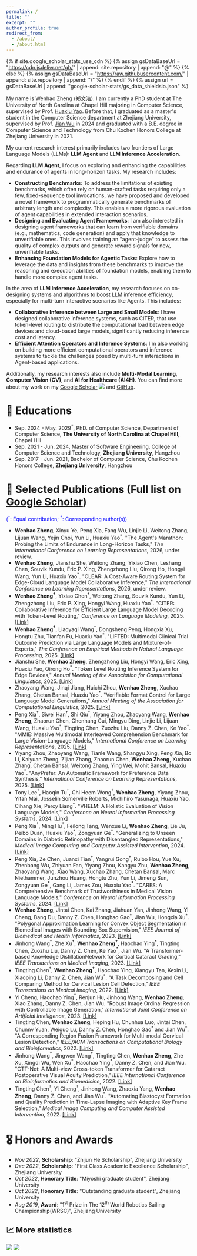 ```yaml
---
permalink: /
title: ""
excerpt: ""
author_profile: true
redirect_from: 
  - /about/
  - /about.html
---
```


{% if site.google_scholar_stats_use_cdn %}
{% assign gsDataBaseUrl = "https://cdn.jsdelivr.net/gh/" | append: site.repository | append: "@" %}
{% else %}
{% assign gsDataBaseUrl = "https://raw.githubusercontent.com/" | append: site.repository | append: "/" %}
{% endif %}
{% assign url = gsDataBaseUrl | append: "google-scholar-stats/gs_data_shieldsio.json" %}

<span class='anchor' id='about-me'></span>

My name is Wenhao Zheng (郑文浩). I am currently a PhD student at The University of North Carolina at Chapel Hill majoring in Computer Science, supervised by Prof. [Huaxiu Yao](https://www.huaxiuyao.io/). Before that, I graduated as a master's student in the Computer Science department at Zhejiang University, supervised by Prof. [Jian Wu](https://person.zju.edu.cn/0004274) in 2024 and graduated with a B.E. degree in Computer Science and Technology from Chu Kochen Honors College at Zhejiang University in 2021.

My current research interest primarily includes two frontiers of Large Language Models (LLMs): **LLM Agent** and **LLM Inference Acceleration**.

Regarding **LLM Agent**, I focus on exploring and enhancing the capabilities and endurance of agents in long-horizon tasks. My research includes:
* **Constructing Benchmarks**: To address the limitations of existing benchmarks, which often rely on human-crafted tasks requiring only a few, fixed-sequence tool invocations, we have proposed and developed a novel framework to programmatically generate benchmarks of arbitrary length and complexity. This enables a more rigorous evaluation of agent capabilities in extended interaction scenarios.
* **Designing and Evaluating Agent Frameworks**: I am also interested in designing agent frameworks that can learn from verifiable domains (e.g., mathematics, code generation) and apply that knowledge to unverifiable ones. This involves training an "agent-judge" to assess the quality of complex outputs and generate reward signals for new, unverifiable tasks.
* **Enhancing Foundation Models for Agentic Tasks**: Explore how to leverage the data and insights from these benchmarks to improve the reasoning and execution abilities of foundation models, enabling them to handle more complex agent tasks.

In the area of **LLM Inference Acceleration**, my research focuses on co-designing systems and algorithms to boost LLM inference efficiency, especially for multi-turn interactive scenarios like Agents. This includes:
* **Collaborative Inference between Large and Small Models**: I have designed collaborative inference systems, such as CITER, that use token-level routing to distribute the computational load between edge devices and cloud-based large models, significantly reducing inference cost and latency.
* **Efficient Attention Operators and Inference Systems**: I'm also working on building more efficient computational operators and inference systems to tackle the challenges posed by multi-turn interactions in Agent-based applications.

Additionally, my research interests also include **Multi-Modal Learning**, **Computer Vision (CV)**, and **AI for Healthcare (AI4H)**. You can find more about my work on my [Google Scholar](https://scholar.google.com/citations?user=dR1J_4EAAAAJ) <a href='https://scholar.google.com/citations?user=dR1J_4EAAAAJ'><img src="https://img.shields.io/endpoint?url={{ url | url_encode }}&logo=Google%20Scholar&labelColor=f6f6f6&color=9cf&style=flat&label=citations"></a> and [GitHub](https://github.com/shenmishajing).

<!-- My current research interest primarily includes **<span style="color:#73E87A">Computer Vision (CV)</span>**, **<span style="color:#76AFE5">Natural Language Processing (NLP)</span>** based on LLMs and **<span style="color:#76E5D2">Multi-Modal Learning (MML)</span>** involving Vision and Language modalities, especially for **<span style="color:#E57694">Healthcare (AI4H)</span>**. Specifically, I have published several papers <a href='https://scholar.google.com/citations?user=dR1J_4EAAAAJ'><img src="https://img.shields.io/endpoint?url={{ url | url_encode }}&logo=Google%20Scholar&labelColor=f6f6f6&color=9cf&style=flat&label=citations"></a> on the following topics:

- Tabular data prediction and text classification based on LLM[**<span style="color:#76AFE5">NLP</span>**].
- Weakly-supervised instance segmentation on medical images[**<span style="color:#73E87A">CV</span>**, **<span style="color:#E57694">AI4H</span>**].
- Object detection with multiple modalities for healthcare[**<span style="color:#73E87A">CV</span>**, **<span style="color:#76E5D2">MML</span>**, **<span style="color:#E57694">AI4H</span>**].
- Image classification with ordinal regression and generation for healthcare[**<span style="color:#73E87A">CV</span>**, **<span style="color:#E57694">AI4H</span>**].

In addition, I am also interested in the following topics:

- High-performance AI systems, including AI chips, operators in AI framework and performance optimization in distributed training.
- Reinforcement learning, especially for the application in LLM and games, such as StarCraft II.
- Physics, physical simulation and physics-guided learning.
- Any interesting technical topics in computer science, physics and finance I am not familiar with now.

In my spare time, I also enjoy writing some helpful and interesting tools for research and daily life. You can find them on my [GitHub](https://github.com/shenmishajing). -->

<!-- # 🔥 News

- *2024.02*: 🎉 One [paper](https://arxiv.org/abs/2402.06512) was released on arXiv. 
- *2023.12*: 🎉 One [paper](https://ieeexplore.ieee.org/document/10354298) was accepted by JBHI. 
- *2023.10*: 🎉 One [paper](https://ieeexplore.ieee.org/document/10294274) was accepted by TMI. 
- *2023.01*: 🔥 A helpful [library](https://github.com/shenmishajing/lightning_template) with a collection of tools wrapped on [pytorch-lightning](https://github.com/Lightning-AI/pytorch-lightning) was released. 
- *2022.05*: 🎉 One [paper](https://ieeexplore.ieee.org/document/9784879) was accepted by TCBB. 
- *2022.03*: 🎉 One [paper](https://ieeexplore.ieee.org/document/9744114) was accepted by TMI.  -->

# 📖 Educations

<!-- AUTO_EDUCATION_START -->
- Sep. 2024 - May. 2029$^*$, PhD. of Computer Science, Department of Computer Science, **The University of North Carolina at Chapel Hill**, Chapel Hill
- Sep. 2021 - Jun. 2024, Master of Software Engineering, College of Computer Science and Technology, **Zhejiang University**, Hangzhou
- Sep. 2017 - Jun. 2021, Bachelor of Computer Science, Chu Kochen Honors College, **Zhejiang University**, Hangzhou
<!-- AUTO_EDUCATION_END -->

# 📝 Selected Publications (Full list on [Google Scholar](https://scholar.google.com/citations?user=dR1J_4EAAAAJ))

<span style="color:blue">($^\dagger$: Equal contribution; $^*$: Corresponding author(s))</span>

<!-- AUTO_PUBLICATIONS_START -->
- **Wenhao Zheng**, Xinyu Ye, Peng Xia, Fang Wu, Linjie Li, Weitong Zhang, Lijuan Wang, Yejin Choi, Yun Li, Huaxiu Yao$^*$. "The Agent's Marathon: Probing the Limits of Endurance in Long-Horizon Tasks," _The International Conference on Learning Representations_, 2026, under review.
- **Wenhao Zheng**, Jianshu She, Weitong Zhang, Yixiao Chen, Leshang Chen, Souvik Kundu, Eric P. Xing, Zhengzhong Liu, Qirong Ho, Hongyi Wang, Yun Li, Huaxiu Yao$^*$. "CLEAR: A Cost-Aware Routing System for Edge-Cloud Language Model Collaborative Inference," _The International Conference on Learning Representations_, 2026, under review.
- **Wenhao Zheng$^\dagger$**, Yixiao Chen$^\dagger$, Weitong Zhang, Souvik Kundu, Yun Li, Zhengzhong Liu, Eric P. Xing, Hongyi Wang, Huaxiu Yao$^*$. "CITER: Collaborative Inference for Efficient Large Language Model Decoding with Token-Level Routing," _Conference on Language Modeling_, 2025. [[Link]](https://openreview.net/forum?id=nqX9UYW9Af)
- **Wenhao Zheng$^\dagger$**, Liaoyaqi Wang$^\dagger$, Dongsheng Peng, Hongxia Xu, Hongtu Zhu, Tianfan Fu, Huaxiu Yao$^*$. "LIFTED: Multimodal Clinical Trial Outcome Prediction via Large Language Models and Mixture-of-Experts," _The Conference on Empirical Methods in Natural Language Processing_, 2025. [[Link]](https://openreview.net/forum?id=HS4XgL5JyP)
- Jianshu She, **Wenhao Zheng**, Zhengzhong Liu, Hongyi Wang, Eric Xing, Huaxiu Yao, Qirong Ho$^*$. "Token Level Routing Inference System for Edge Devices," _Annual Meeting of the Association for Computational Linguistics_, 2025. [[Link]](https://aclanthology.org/2025.acl-demo.16/)
- Zhaoyang Wang, Jinqi Jiang, Huichi Zhou, **Wenhao Zheng**, Xuchao Zhang, Chetan Bansal, Huaxiu Yao$^*$. "Verifiable Format Control for Large Language Model Generations," _Annual Meeting of the Association for Computational Linguistics_, 2025. [[Link]](https://aclanthology.org/2025.findings-naacl.194/)
- Peng Xia$^\dagger$, Siwei Han$^\dagger$, Shi Qiu$^\dagger$, Yiyang Zhou, Zhaoyang Wang, **Wenhao Zheng**, Zhaorun Chen, Chenhang Cui, Mingyu Ding, Linjie Li, Lijuan Wang, Huaxiu Yao$^*$, Tingting Chen, Zuozhu Liu, Danny Z. Chen, Ke Yao$^*$. "MMIE: Massive Multimodal Interleaved Comprehension Benchmark for Large Vision-Language Models," _International Conference on Learning Representations_, 2025. [[Link]](https://openreview.net/forum?id=HnhNRrLPwm)
- Yiyang Zhou, Zhaoyang Wang, Tianle Wang, Shangyu Xing, Peng Xia, Bo Li, Kaiyuan Zheng, Zijian Zhang, Zhaorun Chen, **Wenhao Zheng**, Xuchao Zhang, Chetan Bansal, Weitong Zhang, Ying Wei, Mohit Bansal, Huaxiu Yao$^*$. "AnyPrefer: An Automatic Framework for Preference Data Synthesis," _International Conference on Learning Representations_, 2025. [[Link]](https://openreview.net/forum?id=WpZyPk79Fu)
- Tony Lee$^\dagger$, Haoqin Tu$^\dagger$, Chi Heem Wong$^\dagger$, **Wenhao Zheng**, Yiyang Zhou, Yifan Mai, Josselin Somerville Roberts, Michihiro Yasunaga, Huaxiu Yao, Cihang Xie, Percy Liang$^*$. "VHELM: A Holistic Evaluation of Vision Language Models," _Conference on Neural Information Processing Systems_, 2024. [[Link]](https://crfm.stanford.edu/helm/vhelm/latest/)
- Peng Xia$^\dagger$, Ming Hu$^\dagger$, Feilong Tang, Wenxue Li, **Wenhao Zheng**, Lie Ju, Peibo Duan, Huaxiu Yao$^*$, Zongyuan Ge$^*$. "Generalizing to Unseen Domains in Diabetic Retinopathy with Disentangled Representations," _Medical Image Computing and Computer Assisted Intervention_, 2024. [[Link]](https://link.springer.com/chapter/10.1007/978-3-031-72117-5_40)
- Peng Xia, Ze Chen, Juanxi Tian$^\dagger$, Yangrui Gong$^\dagger$, Ruibo Hou, Yue Xu, Zhenbang Wu, Zhiyuan Fan, Yiyang Zhou, Kangyu Zhu, **Wenhao Zheng**, Zhaoyang Wang, Xiao Wang, Xuchao Zhang, Chetan Bansal, Marc Niethammer, Junzhou Huang, Hongtu Zhu, Yun Li, Jimeng Sun, Zongyuan Ge$^*$, Gang Li, James Zou, Huaxiu Yao$^*$. "CARES: A Comprehensive Benchmark of Trustworthiness in Medical Vision Language Models," _Conference on Neural Information Processing Systems_, 2024. [[Link]](https://proceedings.neurips.cc/paper_files/paper/2024/file/fde7f40f8ced5735006810534dc66b33-Paper-Datasets_and_Benchmarks_Track.pdf)
- **Wenhao Zheng**, Jintai Chen, Kai Zhang, Jiahuan Yan, Jinhong Wang, Yi Cheng, Bang Du, Danny Z. Chen, Honghao Gao$^*$, Jian Wu, Hongxia Xu$^*$. "Polygonal Approximation Learning for Convex Object Segmentation in Biomedical Images with Bounding Box Supervision," _IEEE Journal of Biomedical and Health Informatics_, 2023. [[Link]](https://ieeexplore.ieee.org/document/10354298)
- Jinhong Wang$^\dagger$, Zhe Xu$^\dagger$, **Wenhao Zheng$^\dagger$**, Haochao Ying$^*$, Tingting Chen, Zuozhu Liu, Danny Z. Chen, Ke Yao$^*$, Jian Wu. "A Transformer-based Knowledge DistillationNetwork for Cortical Cataract Grading," _IEEE Transactions on Medical Imaging_, 2023. [[Link]](https://ieeexplore.ieee.org/abstract/document/10294274)
- Tingting Chen$^\dagger$, **Wenhao Zheng$^\dagger$**, Haochao Ying, Xiangyu Tan, Kexin Li, Xiaoping Li, Danny Z. Chen, Jian Wu$^*$. "A Task Decomposing and Cell Comparing Method for Cervical Lesion Cell Detection," _IEEE Transactions on Medical Imaging_, 2022. [[Link]](https://ieeexplore.ieee.org/document/9744114)
- Yi Cheng, Haochao Ying$^*$, Renjun Hu, Jinhong Wang, **Wenhao Zheng**, Xiao Zhang, Danny Z. Chen, Jian Wu. "Robust Image Ordinal Regression with Controllable Image Generation," _International Joint Conference on Artificial Intelligence_, 2023. [[Link]](https://dl.acm.org/doi/abs/10.24963/ijcai.2023/70)
- Tingting Chen, **Wenhao Zheng**, Heping Hu, Chunhua Luo, Jintai Chen, Chunnv Yuan, Weiguo Lu, Danny Z. Chen, Honghao Gao$^*$ and Jian Wu$^*$. "A Corresponding Region Fusion Framework for Multi-modal Cervical Lesion Detection," _IEEE/ACM Transactions on Computational Biology and Bioinformatics_, 2022. [[Link]](https://ieeexplore.ieee.org/document/9784879)
- Jinhong Wang$^\dagger$, Jingwen Wang$^\dagger$, Tingting Chen, **Wenhao Zheng**, Zhe Xu, Xingdi Wu, Wen Xu$^*$, Haochao Ying$^*$, Danny Z. Chen, and Jian Wu. "CTT-Net: A Multi-view Cross-token Transformer for Cataract Postoperative Visual Acuity Prediction," _IEEE International Conference on Bioinformatics and Biomedicine_, 2022. [[Link]](https://ieeexplore.ieee.org/document/9995392)
- Tingting Chen$^\dagger$, Yi Cheng$^\dagger$, Jinhong Wang, Zhaoxia Yang, **Wenhao Zheng**, Danny Z. Chen, and Jian Wu$^*$. "Automating Blastocyst Formation and Quality Prediction in Time-Lapse Imaging with Adaptive Key Frame Selection," _Medical Image Computing and Computer Assisted Intervention_, 2022. [[Link]](https://link.springer.com/chapter/10.1007/978-3-031-16440-8_43)
<!-- AUTO_PUBLICATIONS_END -->

# 🎖 Honors and Awards

<!-- AUTO_AWARDS_START -->
- *Nov 2022*, **Scholarship**: "Zhijun He Scholarship", Zhejiang University
- *Dec 2022*, **Scholarship**: "First Class Academic Excellence Scholarship", Zhejiang University
- *Oct 2022*, **Honorary Title**: "Miyoshi graduate student", Zhejiang University
- *Oct 2022*, **Honorary Title**: "Outstanding graduate student", Zhejiang University
- *Aug 2019*, **Award**: "1$^\text{st}$ Prize in The 12$^\text{th}$ World Robotics Sailing Championship(WRSC)", Zhejiang University
<!-- AUTO_AWARDS_END -->

## 📈 More statistics

[![](https://github-readme-stats.vercel.app/api?username=shenmishajing&show_icons=true&include_all_commits=true&rank_icon=github)](https://github.com/shenmishajing)
[![](https://github-readme-stats.vercel.app/api/top-langs/?username=shenmishajing&layout=compact&langs_count=8)](https://github.com/shenmishajing)

